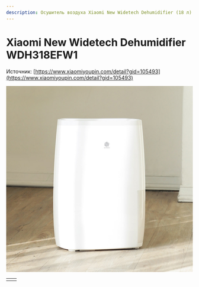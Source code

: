 ```yaml
---
description: Осушитель воздуха Xiaomi New Widetech Dehumidifier (18 л)
---
```


# Xiaomi New Widetech Dehumidifier WDH318EFW1

Источник: [https://www.xiaomiyoupin.com/detail?gid=105493](https://www.xiaomiyoupin.com/detail?gid=105493)

![](../../../../../../.gitbook/assets/new_widetech.jpg)

|  |  |
| :--- | :--- |
|  |  |

